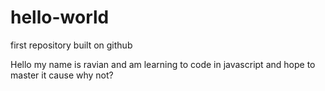 # hello-world
first repository built on github

Hello my name is ravian and am learning to code in javascript and hope to master it cause why not?

